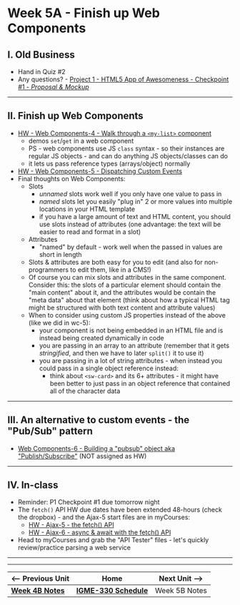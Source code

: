 # Week 5A - Finish up Web Components

## I. Old Business

- Hand in Quiz #2
- Any questions? - [Project 1 - HTML5 App of Awesomeness - Checkpoint #1 - *Proposal & Mockup*](../projects/p1-checkpoint-1.md)

<hr>

## II. Finish up Web Components

- [HW - Web Components-4 - Walk through a `<my-list>` component](https://github.com/tonethar/IGME-330-Master/blob/master/notes/HW-wc-4.md)
  - demos `set`/`get` in a web component
  - PS - web components use JS `class` syntax - so their instances are regular JS objects - and can do anything JS objects/classes can do
  - it lets us pass reference types (arrays/object) normally
- [HW - Web Components-5 - Dispatching Custom Events](https://github.com/tonethar/IGME-330-Master/blob/master/notes/HW-wc-5.md)
- Final thoughts on Web Components:
  - Slots
    - *unnamed* slots work well if you only have one value to pass in
    - *named* slots let you easily "plug in" 2 or more values into multiple locations in your HTML template
    - if you have a large amount of text and HTML content, you should use slots instead of attributes (one advantage: the text will be easier to read and format in a slot)
  - Attributes
    - "named" by default - work well when the passed in values are short in length
  - Slots & attributes are both easy for you to edit (and also for non-programmers to edit them, like in a CMS!)
  - Of course you can mix slots and attributes in the same component. Consider this: the slots of a particular element should contain the "main content" about it, and the attributes would be contain the "meta data" about that element (think about how a typical HTML tag might be structured with both text content and attribute values)
  - When to consider using custom JS properties instead of the above (like we did in wc-5):
    - your component is not being embedded in an HTML file and is instead being created dynamically in code
    - you are passing in an array to an attribute (remember that it gets *stringified*, and then we have to later `split()` it to use it)
    - you are passing in a lot of string attributes - when instead you could pass in a single object reference instead:
      - think about `<sw-card>` and its 6+ attributes  - it might have been better to just pass in an object reference that contained all of the character data

<hr>

## III. An alternative to custom events - the "Pub/Sub" pattern

- [Web Components-6 - Building a "pubsub" object aka "Publish/Subscribe"](https://github.com/tonethar/IGME-330-Master/blob/master/notes/HW-wc-6.md) (NOT assigned as HW)

<hr>

## IV. In-class
- Reminder: P1 Checkpoint #1 due tomorrow night
- The `fetch()` API HW due dates have been extended 48-hours (check the dropbox) - and the Ajax-5 start files are in myCourses:
  - [HW - Ajax-5 - the fetch() API](https://github.com/tonethar/IGME-330-Master/blob/master/notes/HW-ajax-5.md)
  - [HW - Ajax-6 - async & await with the fetch() API](https://github.com/tonethar/IGME-330-Master/blob/master/notes/HW-ajax-6.md)
- Head to myCourses and grab the "API Tester" files - let's quickly review/practice parsing a web service


<hr><hr>

| <-- Previous Unit | Home | Next Unit -->
| --- | --- | --- 
| [**Week 4B Notes**](04B.md)     |  [**IGME-330 Schedule**](../schedule.md) | Week 5B Notes
